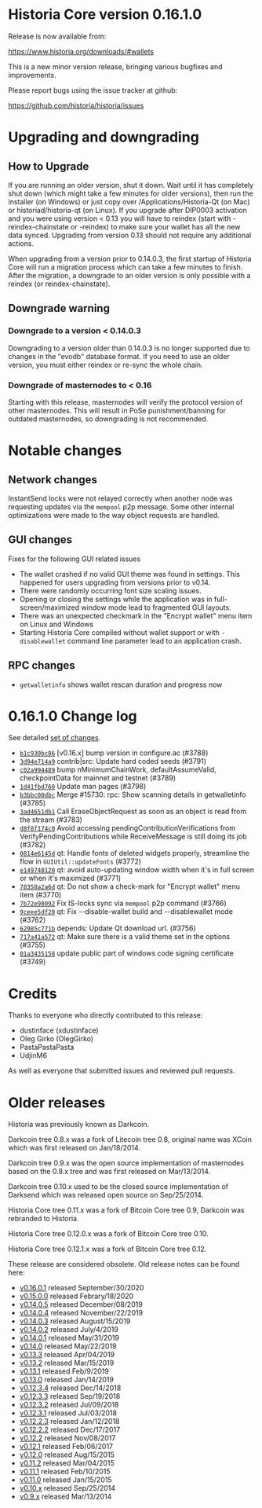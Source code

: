 Historia Core version 0.16.1.0
==========================

Release is now available from:

  <https://www.historia.org/downloads/#wallets>

This is a new minor version release, bringing various bugfixes and improvements.

Please report bugs using the issue tracker at github:

  <https://github.com/historia/historia/issues>


Upgrading and downgrading
=========================

How to Upgrade
--------------

If you are running an older version, shut it down. Wait until it has completely
shut down (which might take a few minutes for older versions), then run the
installer (on Windows) or just copy over /Applications/Historia-Qt (on Mac) or
historiad/historia-qt (on Linux). If you upgrade after DIP0003 activation and you were
using version < 0.13 you will have to reindex (start with -reindex-chainstate
or -reindex) to make sure your wallet has all the new data synced. Upgrading
from version 0.13 should not require any additional actions.

When upgrading from a version prior to 0.14.0.3, the
first startup of Historia Core will run a migration process which can take a few
minutes to finish. After the migration, a downgrade to an older version is only
possible with a reindex (or reindex-chainstate).

Downgrade warning
-----------------

### Downgrade to a version < 0.14.0.3

Downgrading to a version older than 0.14.0.3 is no longer supported due to
changes in the "evodb" database format. If you need to use an older version,
you must either reindex or re-sync the whole chain.

### Downgrade of masternodes to < 0.16

Starting with this release, masternodes will verify the protocol version of other
masternodes. This will result in PoSe punishment/banning for outdated masternodes,
so downgrading is not recommended.

Notable changes
===============

Network changes
---------------
InstantSend locks were not relayed correctly when another node was requesting updates via the `mempool`
p2p message. Some other internal optimizations were made to the way object requests are handled.

GUI changes
-----------
Fixes for the following GUI related issues
- The wallet crashed if no valid GUI theme was found in settings.
This happened for users upgrading from versions prior to v0.14.
- There were randomly occurring font size scaling issues.
- Opening or closing the settings while the application was in full-screen/maximized
window mode lead to fragmented GUI layouts.
- There was an unexpected checkmark in the "Encrypt wallet" menu item on Linux and Windows
- Starting Historia Core compiled without wallet support or with `-disablewallet` command line
parameter lead to an application crash.

RPC changes
-----------
- `getwalletinfo` shows wallet rescan duration and progress now

0.16.1.0 Change log
===================

See detailed [set of changes](https://github.com/historia/historia/compare/v0.16.0.1...historia:v0.16.1.0).

- [`b1c930bc86`](https://github.com/historia/historia/commit/b1c930bc86) [v0.16.x] bump version in configure.ac (#3788)
- [`3d94e714a9`](https://github.com/historia/historia/commit/3d94e714a9) contrib|src: Update hard coded seeds (#3791)
- [`c02a994489`](https://github.com/historia/historia/commit/c02a994489) bump nMinimumChainWork, defaultAssumeValid, checkpointData for mainnet and testnet (#3789)
- [`1d41fbd760`](https://github.com/historia/historia/commit/1d41fbd760) Update man pages (#3798)
- [`b3bbc00dbc`](https://github.com/historia/historia/commit/b3bbc00dbc) Merge #15730: rpc: Show scanning details in getwalletinfo (#3785)
- [`3ad4651db1`](https://github.com/historia/historia/commit/3ad4651db1) Call EraseObjectRequest as soon as an object is read from the stream (#3783)
- [`d8f8f174c0`](https://github.com/historia/historia/commit/d8f8f174c0) Avoid accessing pendingContributionVerifications from VerifyPendingContributions while ReceiveMessage is still doing its job (#3782)
- [`0814e6145d`](https://github.com/historia/historia/commit/0814e6145d) qt: Handle fonts of deleted widgets properly, streamline the flow in `GUIUtil::updateFonts` (#3772)
- [`e149740120`](https://github.com/historia/historia/commit/e149740120) qt: avoid auto-updating window width when it's in full screen or when it's maximized (#3771)
- [`78358a2a6d`](https://github.com/historia/historia/commit/78358a2a6d) qt: Do not show a check-mark for "Encrypt wallet" menu item (#3770)
- [`7b72e98092`](https://github.com/historia/historia/commit/7b72e98092) Fix IS-locks sync via `mempool` p2p command (#3766)
- [`9ceee5df20`](https://github.com/historia/historia/commit/9ceee5df20) qt: Fix --disable-wallet build and --disablewallet mode (#3762)
- [`62985c771b`](https://github.com/historia/historia/commit/62985c771b) depends: Update Qt download url. (#3756)
- [`717a41a572`](https://github.com/historia/historia/commit/717a41a572) qt: Make sure there is a valid theme set in the options (#3755)
- [`01a3435158`](https://github.com/historia/historia/commit/01a3435158) update public part of windows code signing certificate (#3749)

Credits
=======

Thanks to everyone who directly contributed to this release:

- dustinface (xdustinface)
- Oleg Girko (OlegGirko)
- PastaPastaPasta
- UdjinM6

As well as everyone that submitted issues and reviewed pull requests.

Older releases
==============

Historia was previously known as Darkcoin.

Darkcoin tree 0.8.x was a fork of Litecoin tree 0.8, original name was XCoin
which was first released on Jan/18/2014.

Darkcoin tree 0.9.x was the open source implementation of masternodes based on
the 0.8.x tree and was first released on Mar/13/2014.

Darkcoin tree 0.10.x used to be the closed source implementation of Darksend
which was released open source on Sep/25/2014.

Historia Core tree 0.11.x was a fork of Bitcoin Core tree 0.9,
Darkcoin was rebranded to Historia.

Historia Core tree 0.12.0.x was a fork of Bitcoin Core tree 0.10.

Historia Core tree 0.12.1.x was a fork of Bitcoin Core tree 0.12.

These release are considered obsolete. Old release notes can be found here:

- [v0.16.0.1](https://github.com/historia/historia/blob/master/doc/release-notes/historia/release-notes-0.16.0.1.md) released September/30/2020
- [v0.15.0.0](https://github.com/historia/historia/blob/master/doc/release-notes/historia/release-notes-0.15.0.0.md) released Febrary/18/2020
- [v0.14.0.5](https://github.com/historia/historia/blob/master/doc/release-notes/historia/release-notes-0.14.0.5.md) released December/08/2019
- [v0.14.0.4](https://github.com/historia/historia/blob/master/doc/release-notes/historia/release-notes-0.14.0.4.md) released November/22/2019
- [v0.14.0.3](https://github.com/historia/historia/blob/master/doc/release-notes/historia/release-notes-0.14.0.3.md) released August/15/2019
- [v0.14.0.2](https://github.com/historia/historia/blob/master/doc/release-notes/historia/release-notes-0.14.0.2.md) released July/4/2019
- [v0.14.0.1](https://github.com/historia/historia/blob/master/doc/release-notes/historia/release-notes-0.14.0.1.md) released May/31/2019
- [v0.14.0](https://github.com/historia/historia/blob/master/doc/release-notes/historia/release-notes-0.14.0.md) released May/22/2019
- [v0.13.3](https://github.com/historia/historia/blob/master/doc/release-notes/historia/release-notes-0.13.3.md) released Apr/04/2019
- [v0.13.2](https://github.com/historia/historia/blob/master/doc/release-notes/historia/release-notes-0.13.2.md) released Mar/15/2019
- [v0.13.1](https://github.com/historia/historia/blob/master/doc/release-notes/historia/release-notes-0.13.1.md) released Feb/9/2019
- [v0.13.0](https://github.com/historia/historia/blob/master/doc/release-notes/historia/release-notes-0.13.0.md) released Jan/14/2019
- [v0.12.3.4](https://github.com/historia/historia/blob/master/doc/release-notes/historia/release-notes-0.12.3.4.md) released Dec/14/2018
- [v0.12.3.3](https://github.com/historia/historia/blob/master/doc/release-notes/historia/release-notes-0.12.3.3.md) released Sep/19/2018
- [v0.12.3.2](https://github.com/historia/historia/blob/master/doc/release-notes/historia/release-notes-0.12.3.2.md) released Jul/09/2018
- [v0.12.3.1](https://github.com/historia/historia/blob/master/doc/release-notes/historia/release-notes-0.12.3.1.md) released Jul/03/2018
- [v0.12.2.3](https://github.com/historia/historia/blob/master/doc/release-notes/historia/release-notes-0.12.2.3.md) released Jan/12/2018
- [v0.12.2.2](https://github.com/historia/historia/blob/master/doc/release-notes/historia/release-notes-0.12.2.2.md) released Dec/17/2017
- [v0.12.2](https://github.com/historia/historia/blob/master/doc/release-notes/historia/release-notes-0.12.2.md) released Nov/08/2017
- [v0.12.1](https://github.com/historia/historia/blob/master/doc/release-notes/historia/release-notes-0.12.1.md) released Feb/06/2017
- [v0.12.0](https://github.com/historia/historia/blob/master/doc/release-notes/historia/release-notes-0.12.0.md) released Aug/15/2015
- [v0.11.2](https://github.com/historia/historia/blob/master/doc/release-notes/historia/release-notes-0.11.2.md) released Mar/04/2015
- [v0.11.1](https://github.com/historia/historia/blob/master/doc/release-notes/historia/release-notes-0.11.1.md) released Feb/10/2015
- [v0.11.0](https://github.com/historia/historia/blob/master/doc/release-notes/historia/release-notes-0.11.0.md) released Jan/15/2015
- [v0.10.x](https://github.com/historia/historia/blob/master/doc/release-notes/historia/release-notes-0.10.0.md) released Sep/25/2014
- [v0.9.x](https://github.com/historia/historia/blob/master/doc/release-notes/historia/release-notes-0.9.0.md) released Mar/13/2014
